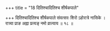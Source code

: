 +++
title = "18 दितिश्चादितिश्च शीर्षकपाले"

+++
दितिश्चादितिश्च शीर्षकपाले संवत्सरः शिरो ऽहोरात्रे नासिके ।  
रात्र्या प्राङ अह्ना प्रत्यङ् नमो व्रात्याय ॥ १८ ॥